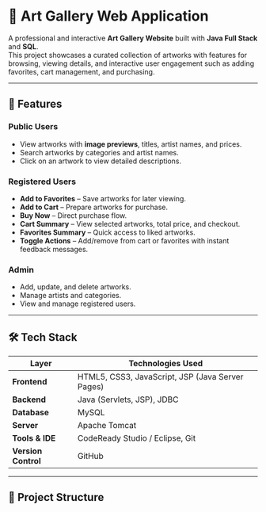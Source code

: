 # 🎨 Art Gallery Web Application

A professional and interactive **Art Gallery Website** built with **Java Full Stack** and **SQL**.  
This project showcases a curated collection of artworks with features for browsing, viewing details, and interactive user engagement such as adding favorites, cart management, and purchasing.

---

## 📌 Features

### **Public Users**
- View artworks with **image previews**, titles, artist names, and prices.
- Search artworks by categories and artist names.
- Click on an artwork to view detailed descriptions.

### **Registered Users**
- **Add to Favorites** – Save artworks for later viewing.
- **Add to Cart** – Prepare artworks for purchase.
- **Buy Now** – Direct purchase flow.
- **Cart Summary** – View selected artworks, total price, and checkout.
- **Favorites Summary** – Quick access to liked artworks.
- **Toggle Actions** – Add/remove from cart or favorites with instant feedback messages.

### **Admin**
- Add, update, and delete artworks.
- Manage artists and categories.
- View and manage registered users.

---

## 🛠️ Tech Stack

| Layer | Technologies Used |
|-------|--------------------|
| **Frontend** | HTML5, CSS3, JavaScript, JSP (Java Server Pages) |
| **Backend** | Java (Servlets, JSP), JDBC |
| **Database** | MySQL |
| **Server** | Apache Tomcat |
| **Tools & IDE** | CodeReady Studio / Eclipse, Git |
| **Version Control** | GitHub |

---

## 📂 Project Structure

